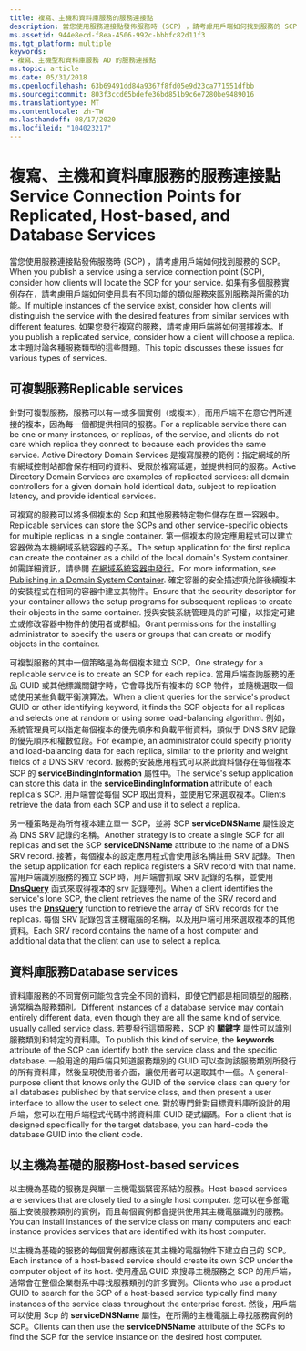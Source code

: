 ```yaml
---
title: 複寫、主機和資料庫服務的服務連接點
description: 當您使用服務連接點發佈服務時 (SCP) ，請考慮用戶端如何找到服務的 SCP。
ms.assetid: 944e8ecd-f8ea-4506-992c-bbbfc82d11f3
ms.tgt_platform: multiple
keywords:
- 複寫、主機型和資料庫服務 AD 的服務連接點
ms.topic: article
ms.date: 05/31/2018
ms.openlocfilehash: 63b69491dd84a9367f8fd05e9d23ca771551dfbb
ms.sourcegitcommit: 803f3ccd65bdefe36bd851b9c6e7280be9489016
ms.translationtype: MT
ms.contentlocale: zh-TW
ms.lasthandoff: 08/17/2020
ms.locfileid: "104023217"
---
```

# <a name="service-connection-points-for-replicated-host-based-and-database-services"></a><span data-ttu-id="948b6-104">複寫、主機和資料庫服務的服務連接點</span><span class="sxs-lookup"><span data-stu-id="948b6-104">Service Connection Points for Replicated, Host-based, and Database Services</span></span>

<span data-ttu-id="948b6-105">當您使用服務連接點發佈服務時 (SCP) ，請考慮用戶端如何找到服務的 SCP。</span><span class="sxs-lookup"><span data-stu-id="948b6-105">When you publish a service using a service connection point (SCP), consider how clients will locate the SCP for your service.</span></span> <span data-ttu-id="948b6-106">如果有多個服務實例存在，請考慮用戶端如何使用具有不同功能的類似服務來區別服務與所需的功能。</span><span class="sxs-lookup"><span data-stu-id="948b6-106">If multiple instances of the service exist, consider how clients will distinguish the service with the desired features from similar services with different features.</span></span> <span data-ttu-id="948b6-107">如果您發行複寫的服務，請考慮用戶端將如何選擇複本。</span><span class="sxs-lookup"><span data-stu-id="948b6-107">If you publish a replicated service, consider how a client will choose a replica.</span></span> <span data-ttu-id="948b6-108">本主題討論各種服務類型的這些問題。</span><span class="sxs-lookup"><span data-stu-id="948b6-108">This topic discusses these issues for various types of services.</span></span>

## <a name="replicable-services"></a><span data-ttu-id="948b6-109">可複製服務</span><span class="sxs-lookup"><span data-stu-id="948b6-109">Replicable services</span></span>

<span data-ttu-id="948b6-110">針對可複製服務，服務可以有一或多個實例（或複本），而用戶端不在意它們所連接的複本，因為每一個都提供相同的服務。</span><span class="sxs-lookup"><span data-stu-id="948b6-110">For a replicable service there can be one or many instances, or replicas, of the service, and clients do not care which replica they connect to because each provides the same service.</span></span> <span data-ttu-id="948b6-111">Active Directory Domain Services 是複寫服務的範例：指定網域的所有網域控制站都會保存相同的資料、受限於複寫延遲，並提供相同的服務。</span><span class="sxs-lookup"><span data-stu-id="948b6-111">Active Directory Domain Services are examples of replicated services: all domain controllers for a given domain hold identical data, subject to replication latency, and provide identical services.</span></span>

<span data-ttu-id="948b6-112">可複寫的服務可以將多個複本的 Scp 和其他服務特定物件儲存在單一容器中。</span><span class="sxs-lookup"><span data-stu-id="948b6-112">Replicable services can store the SCPs and other service-specific objects for multiple replicas in a single container.</span></span> <span data-ttu-id="948b6-113">第一個複本的設定應用程式可以建立容器做為本機網域系統容器的子系。</span><span class="sxs-lookup"><span data-stu-id="948b6-113">The setup application for the first replica can create the container as a child of the local domain's System container.</span></span> <span data-ttu-id="948b6-114">如需詳細資訊，請參閱 [在網域系統容器中發行](publishing-in-a-domain-system-container.md)。</span><span class="sxs-lookup"><span data-stu-id="948b6-114">For more information, see [Publishing in a Domain System Container](publishing-in-a-domain-system-container.md).</span></span> <span data-ttu-id="948b6-115">確定容器的安全描述項允許後續複本的安裝程式在相同的容器中建立其物件。</span><span class="sxs-lookup"><span data-stu-id="948b6-115">Ensure that the security descriptor for your container allows the setup programs for subsequent replicas to create their objects in the same container.</span></span> <span data-ttu-id="948b6-116">授與安裝系統管理員的許可權，以指定可建立或修改容器中物件的使用者或群組。</span><span class="sxs-lookup"><span data-stu-id="948b6-116">Grant permissions for the installing administrator to specify the users or groups that can create or modify objects in the container.</span></span>

<span data-ttu-id="948b6-117">可複製服務的其中一個策略是為每個複本建立 SCP。</span><span class="sxs-lookup"><span data-stu-id="948b6-117">One strategy for a replicable service is to create an SCP for each replica.</span></span> <span data-ttu-id="948b6-118">當用戶端查詢服務的產品 GUID 或其他標識關鍵字時，它會尋找所有複本的 SCP 物件，並隨機選取一個或使用某些負載平衡演算法。</span><span class="sxs-lookup"><span data-stu-id="948b6-118">When a client queries for the service's product GUID or other identifying keyword, it finds the SCP objects for all replicas and selects one at random or using some load-balancing algorithm.</span></span> <span data-ttu-id="948b6-119">例如，系統管理員可以指定每個複本的優先順序和負載平衡資料，類似于 DNS SRV 記錄的優先順序和權數位段。</span><span class="sxs-lookup"><span data-stu-id="948b6-119">For example, an administrator could specify priority and load-balancing data for each replica, similar to the priority and weight fields of a DNS SRV record.</span></span> <span data-ttu-id="948b6-120">服務的安裝應用程式可以將此資料儲存在每個複本 SCP 的 **serviceBindingInformation** 屬性中。</span><span class="sxs-lookup"><span data-stu-id="948b6-120">The service's setup application can store this data in the **serviceBindingInformation** attribute of each replica's SCP.</span></span> <span data-ttu-id="948b6-121">用戶端會從每個 SCP 取出資料，並使用它來選取複本。</span><span class="sxs-lookup"><span data-stu-id="948b6-121">Clients retrieve the data from each SCP and use it to select a replica.</span></span>

<span data-ttu-id="948b6-122">另一種策略是為所有複本建立單一 SCP，並將 SCP **serviceDNSName** 屬性設定為 DNS SRV 記錄的名稱。</span><span class="sxs-lookup"><span data-stu-id="948b6-122">Another strategy is to create a single SCP for all replicas and set the SCP **serviceDNSName** attribute to the name of a DNS SRV record.</span></span> <span data-ttu-id="948b6-123">接著，每個複本的設定應用程式會使用該名稱註冊 SRV 記錄。</span><span class="sxs-lookup"><span data-stu-id="948b6-123">Then the setup application for each replica registers a SRV record with that name.</span></span> <span data-ttu-id="948b6-124">當用戶端識別服務的獨立 SCP 時，用戶端會抓取 SRV 記錄的名稱，並使用 [**DnsQuery**](/windows/desktop/api/windns/nf-windns-dnsquery_a) 函式來取得複本的 srv 記錄陣列。</span><span class="sxs-lookup"><span data-stu-id="948b6-124">When a client identifies the service's lone SCP, the client retrieves the name of the SRV record and uses the [**DnsQuery**](/windows/desktop/api/windns/nf-windns-dnsquery_a) function to retrieve the array of SRV records for the replicas.</span></span> <span data-ttu-id="948b6-125">每個 SRV 記錄包含主機電腦的名稱，以及用戶端可用來選取複本的其他資料。</span><span class="sxs-lookup"><span data-stu-id="948b6-125">Each SRV record contains the name of a host computer and additional data that the client can use to select a replica.</span></span>

## <a name="database-services"></a><span data-ttu-id="948b6-126">資料庫服務</span><span class="sxs-lookup"><span data-stu-id="948b6-126">Database services</span></span>

<span data-ttu-id="948b6-127">資料庫服務的不同實例可能包含完全不同的資料，即使它們都是相同類型的服務，通常稱為服務類別。</span><span class="sxs-lookup"><span data-stu-id="948b6-127">Different instances of a database service may contain entirely different data, even though they are all the same kind of service, usually called service class.</span></span> <span data-ttu-id="948b6-128">若要發行這類服務，SCP 的 **關鍵字** 屬性可以識別服務類別和特定的資料庫。</span><span class="sxs-lookup"><span data-stu-id="948b6-128">To publish this kind of service, the **keywords** attribute of the SCP can identify both the service class and the specific database.</span></span> <span data-ttu-id="948b6-129">一般用途的用戶端只知道服務類別的 GUID 可以查詢該服務類別所發行的所有資料庫，然後呈現使用者介面，讓使用者可以選取其中一個。</span><span class="sxs-lookup"><span data-stu-id="948b6-129">A general-purpose client that knows only the GUID of the service class can query for all databases published by that service class, and then present a user interface to allow the user to select one.</span></span> <span data-ttu-id="948b6-130">對於專門針對目標資料庫所設計的用戶端，您可以在用戶端程式代碼中將資料庫 GUID 硬式編碼。</span><span class="sxs-lookup"><span data-stu-id="948b6-130">For a client that is designed specifically for the target database, you can hard-code the database GUID into the client code.</span></span>

## <a name="host-based-services"></a><span data-ttu-id="948b6-131">以主機為基礎的服務</span><span class="sxs-lookup"><span data-stu-id="948b6-131">Host-based services</span></span>

<span data-ttu-id="948b6-132">以主機為基礎的服務是與單一主機電腦緊密系結的服務。</span><span class="sxs-lookup"><span data-stu-id="948b6-132">Host-based services are services that are closely tied to a single host computer.</span></span> <span data-ttu-id="948b6-133">您可以在多部電腦上安裝服務類別的實例，而且每個實例都會提供使用其主機電腦識別的服務。</span><span class="sxs-lookup"><span data-stu-id="948b6-133">You can install instances of the service class on many computers and each instance provides services that are identified with its host computer.</span></span>

<span data-ttu-id="948b6-134">以主機為基礎的服務的每個實例都應該在其主機的電腦物件下建立自己的 SCP。</span><span class="sxs-lookup"><span data-stu-id="948b6-134">Each instance of a host-based service should create its own SCP under the computer object of its host.</span></span> <span data-ttu-id="948b6-135">使用產品 GUID 來搜尋主機服務之 SCP 的用戶端，通常會在整個企業樹系中尋找服務類別的許多實例。</span><span class="sxs-lookup"><span data-stu-id="948b6-135">Clients who use a product GUID to search for the SCP of a host-based service typically find many instances of the service class throughout the enterprise forest.</span></span> <span data-ttu-id="948b6-136">然後，用戶端可以使用 Scp 的 **serviceDNSName** 屬性，在所需的主機電腦上尋找服務實例的 SCP。</span><span class="sxs-lookup"><span data-stu-id="948b6-136">Clients can then use the **serviceDNSName** attribute of the SCPs to find the SCP for the service instance on the desired host computer.</span></span>

 

 